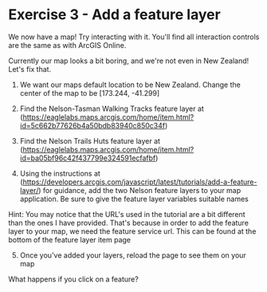 # Exercise 3 - Add a feature layer

We now have a map! Try interacting with it. You'll find all interaction controls are the same as with ArcGIS Online.

Currently our map looks a bit boring, and we're not even in New Zealand! Let's fix that.

1. We want our maps default location to be New Zealand. Change the center of the map to be [173.244, -41.299]
   
3. Find the Nelson-Tasman Walking Tracks feature layer at (https://eaglelabs.maps.arcgis.com/home/item.html?id=5c662b77626b4a50bdb83940c850c34f)
   
5. Find the Nelson Trails Huts feature layer at (https://eaglelabs.maps.arcgis.com/home/item.html?id=ba05bf96c42f437799e324591ecfafbf)
   
7. Using the instructions at (https://developers.arcgis.com/javascript/latest/tutorials/add-a-feature-layer/) for guidance, add the two Nelson feature layers to your map application. Be sure to give the feature layer variables suitable names

Hint: You may notice that the URL's used in the tutorial are a bit different than the ones I have provided. That's because in order to add the feature layer to your map, we need the feature service url. This can be found at the bottom of the feature layer item page

5. Once you've added your layers, reload the page to see them on your map

What happens if you click on a feature?
